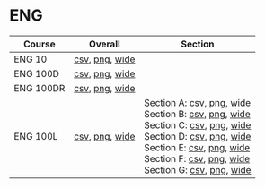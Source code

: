 # ENG

| Course | Overall | Section |
| ------ | ------- | ------- |
| ENG 10 | [csv](https://github.com/UCSD-Historical-Enrollment-Data/2024Spring/blob/main/overall/ENG%2010.csv), [png](https://raw.githubusercontent.com/UCSD-Historical-Enrollment-Data/2024Spring/main/plot_overall/ENG%2010.png), [wide](https://raw.githubusercontent.com/UCSD-Historical-Enrollment-Data/2024Spring/main/plot_overall_wide/ENG%2010.png) |  |
| ENG 100D | [csv](https://github.com/UCSD-Historical-Enrollment-Data/2024Spring/blob/main/overall/ENG%20100D.csv), [png](https://raw.githubusercontent.com/UCSD-Historical-Enrollment-Data/2024Spring/main/plot_overall/ENG%20100D.png), [wide](https://raw.githubusercontent.com/UCSD-Historical-Enrollment-Data/2024Spring/main/plot_overall_wide/ENG%20100D.png) |  |
| ENG 100DR | [csv](https://github.com/UCSD-Historical-Enrollment-Data/2024Spring/blob/main/overall/ENG%20100DR.csv), [png](https://raw.githubusercontent.com/UCSD-Historical-Enrollment-Data/2024Spring/main/plot_overall/ENG%20100DR.png), [wide](https://raw.githubusercontent.com/UCSD-Historical-Enrollment-Data/2024Spring/main/plot_overall_wide/ENG%20100DR.png) |  |
| ENG 100L | [csv](https://github.com/UCSD-Historical-Enrollment-Data/2024Spring/blob/main/overall/ENG%20100L.csv), [png](https://raw.githubusercontent.com/UCSD-Historical-Enrollment-Data/2024Spring/main/plot_overall/ENG%20100L.png), [wide](https://raw.githubusercontent.com/UCSD-Historical-Enrollment-Data/2024Spring/main/plot_overall_wide/ENG%20100L.png) | Section A: [csv](https://github.com/UCSD-Historical-Enrollment-Data/2024Spring/blob/main/section/ENG%20100L_A.csv), [png](https://raw.githubusercontent.com/UCSD-Historical-Enrollment-Data/2024Spring/main/plot_section/ENG%20100L_A.png), [wide](https://raw.githubusercontent.com/UCSD-Historical-Enrollment-Data/2024Spring/main/plot_section_wide/ENG%20100L_A.png)<br>Section B: [csv](https://github.com/UCSD-Historical-Enrollment-Data/2024Spring/blob/main/section/ENG%20100L_B.csv), [png](https://raw.githubusercontent.com/UCSD-Historical-Enrollment-Data/2024Spring/main/plot_section/ENG%20100L_B.png), [wide](https://raw.githubusercontent.com/UCSD-Historical-Enrollment-Data/2024Spring/main/plot_section_wide/ENG%20100L_B.png)<br>Section C: [csv](https://github.com/UCSD-Historical-Enrollment-Data/2024Spring/blob/main/section/ENG%20100L_C.csv), [png](https://raw.githubusercontent.com/UCSD-Historical-Enrollment-Data/2024Spring/main/plot_section/ENG%20100L_C.png), [wide](https://raw.githubusercontent.com/UCSD-Historical-Enrollment-Data/2024Spring/main/plot_section_wide/ENG%20100L_C.png)<br>Section D: [csv](https://github.com/UCSD-Historical-Enrollment-Data/2024Spring/blob/main/section/ENG%20100L_D.csv), [png](https://raw.githubusercontent.com/UCSD-Historical-Enrollment-Data/2024Spring/main/plot_section/ENG%20100L_D.png), [wide](https://raw.githubusercontent.com/UCSD-Historical-Enrollment-Data/2024Spring/main/plot_section_wide/ENG%20100L_D.png)<br>Section E: [csv](https://github.com/UCSD-Historical-Enrollment-Data/2024Spring/blob/main/section/ENG%20100L_E.csv), [png](https://raw.githubusercontent.com/UCSD-Historical-Enrollment-Data/2024Spring/main/plot_section/ENG%20100L_E.png), [wide](https://raw.githubusercontent.com/UCSD-Historical-Enrollment-Data/2024Spring/main/plot_section_wide/ENG%20100L_E.png)<br>Section F: [csv](https://github.com/UCSD-Historical-Enrollment-Data/2024Spring/blob/main/section/ENG%20100L_F.csv), [png](https://raw.githubusercontent.com/UCSD-Historical-Enrollment-Data/2024Spring/main/plot_section/ENG%20100L_F.png), [wide](https://raw.githubusercontent.com/UCSD-Historical-Enrollment-Data/2024Spring/main/plot_section_wide/ENG%20100L_F.png)<br>Section G: [csv](https://github.com/UCSD-Historical-Enrollment-Data/2024Spring/blob/main/section/ENG%20100L_G.csv), [png](https://raw.githubusercontent.com/UCSD-Historical-Enrollment-Data/2024Spring/main/plot_section/ENG%20100L_G.png), [wide](https://raw.githubusercontent.com/UCSD-Historical-Enrollment-Data/2024Spring/main/plot_section_wide/ENG%20100L_G.png) |
